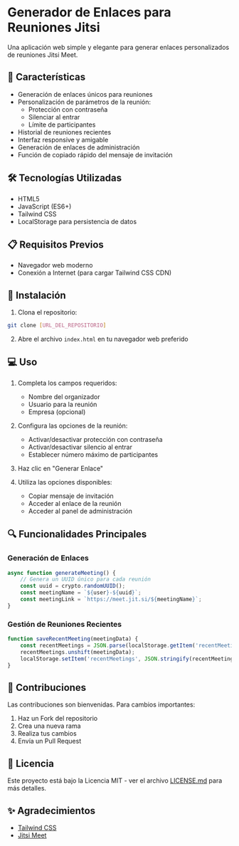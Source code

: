 # Generador de Enlaces para Reuniones Jitsi

Una aplicación web simple y elegante para generar enlaces personalizados de reuniones Jitsi Meet.

## 🚀 Características

- Generación de enlaces únicos para reuniones
- Personalización de parámetros de la reunión:
  - Protección con contraseña
  - Silenciar al entrar
  - Límite de participantes
- Historial de reuniones recientes
- Interfaz responsive y amigable
- Generación de enlaces de administración
- Función de copiado rápido del mensaje de invitación

## 🛠️ Tecnologías Utilizadas

- HTML5
- JavaScript (ES6+)
- Tailwind CSS
- LocalStorage para persistencia de datos

## 📋 Requisitos Previos

- Navegador web moderno
- Conexión a Internet (para cargar Tailwind CSS CDN)

## 🔧 Instalación

1. Clona el repositorio:
```bash
git clone [URL_DEL_REPOSITORIO]
```

2. Abre el archivo `index.html` en tu navegador web preferido

## 💻 Uso

1. Completa los campos requeridos:
   - Nombre del organizador
   - Usuario para la reunión
   - Empresa (opcional)

2. Configura las opciones de la reunión:
   - Activar/desactivar protección con contraseña
   - Activar/desactivar silencio al entrar
   - Establecer número máximo de participantes

3. Haz clic en "Generar Enlace"

4. Utiliza las opciones disponibles:
   - Copiar mensaje de invitación
   - Acceder al enlace de la reunión
   - Acceder al panel de administración

## 🔍 Funcionalidades Principales

### Generación de Enlaces
```javascript
async function generateMeeting() {
    // Genera un UUID único para cada reunión
    const uuid = crypto.randomUUID();
    const meetingName = `${user}-${uuid}`;
    const meetingLink = `https://meet.jit.si/${meetingName}`;
}
```

### Gestión de Reuniones Recientes
```javascript
function saveRecentMeeting(meetingData) {
    const recentMeetings = JSON.parse(localStorage.getItem('recentMeetings') || '[]');
    recentMeetings.unshift(meetingData);
    localStorage.setItem('recentMeetings', JSON.stringify(recentMeetings.slice(0, 5)));
}
```

## 🤝 Contribuciones

Las contribuciones son bienvenidas. Para cambios importantes:

1. Haz un Fork del repositorio
2. Crea una nueva rama
3. Realiza tus cambios
4. Envía un Pull Request

## 📄 Licencia

Este proyecto está bajo la Licencia MIT - ver el archivo [LICENSE.md](LICENSE.md) para más detalles.

## ✨ Agradecimientos

- [Tailwind CSS](https://tailwindcss.com/)
- [Jitsi Meet](https://meet.jit.si/)